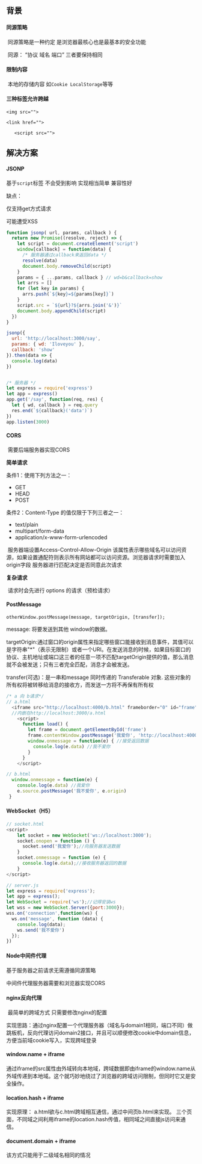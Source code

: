 ## 背景

#### 同源策略

​	同源策略是一种约定 是浏览器最核心也是最基本的安全功能 

​	同源： “协议 域名 端口” 三者要保持相同

#### 限制内容

​	本地的存储内容 如` Cookie LocalStorage `等等

#### 三种标签允许跨越

`<img src="">`

`<link href="">`

`	<script src="">`

## 解决方案

#### JSONP	

基于`script`标签 不会受到影响 实现相当简单 兼容性好

缺点：

仅支持get方式请求

可能遭受XSS

```javascript
function jsonp( url, params, callback ) {
  return new Promise((resolve, reject) => {
    let script = document.createElement('script')
    window[callback] = function(data) {
      /* 服务器通过callback来返回data */
      resolve(data)
      document.body.removeChild(script)
    }
    params = { ...params, callback } // wd=b&callback=show
    let arrs = []
    for (let key in params) {
      arrs.push(`${key}=${params[key]}`)
    }
    script.src = `${url}?${arrs.join('&')}`
    document.body.appendChild(script)
  })
}

jsonp({
  url: 'http://localhost:3000/say',
  params: { wd: 'Iloveyou' },
  callback: 'show'
}).then(data => {
  console.log(data)
})


/* 服务器 */
let express = require('express')
let app = express()
app.get('/say', function(req, res) {
  let { wd, callback } = req.query
  res.end(`${callback}('data')`)
})
app.listen(3000)
```

#### CORS

​	需要后端服务器实现CORS

**简单请求**

条件1：使用下列方法之一：

- GET
- HEAD
- POST

条件2：Content-Type 的值仅限于下列三者之一：

- text/plain
- multipart/form-data
- application/x-www-form-urlencoded

​    服务器端设置Access-Control-Allow-Origin  该属性表示哪些域名可以访问资源，如果设置通配符则表示所有网站都可以访问资源。浏览器请求时需要加入origin字段 服务器进行匹配决定是否同意此次请求

**复杂请求**

​	请求时会先进行 options 的请求（预检请求）

#### PostMessage

`otherWindow.postMessage(message, targetOrigin, [transfer]);`

message: 将要发送到其他 window的数据。

targetOrigin:通过窗口的origin属性来指定哪些窗口能接收到消息事件，其值可以是字符串"*"（表示无限制）或者一个URI。在发送消息的时候，如果目标窗口的协议、主机地址或端口这三者的任意一项不匹配targetOrigin提供的值，那么消息就不会被发送；只有三者完全匹配，消息才会被发送。

transfer(可选)：是一串和message 同时传递的 Transferable 对象. 这些对象的所有权将被转移给消息的接收方，而发送一方将不再保有所有权

```javascript
/* a 向 b请求*/
// a.html
  <iframe src="http://localhost:4000/b.html" frameborder="0" id="frame" onload="load()"></iframe> //等它加载完触发一个事件
  //内嵌在http://localhost:3000/a.html
    <script>
      function load() {
        let frame = document.getElementById('frame')
        frame.contentWindow.postMessage('我爱你', 'http://localhost:4000') //发送数据
        window.onmessage = function(e) { //接受返回数据
          console.log(e.data) //我不爱你
        }
      }
    </script>

// b.html
  window.onmessage = function(e) {
    console.log(e.data) //我爱你
    e.source.postMessage('我不爱你', e.origin)
 }

```

#### WebSocket（H5）

```javascript
// socket.html
<script>
    let socket = new WebSocket('ws://localhost:3000');
    socket.onopen = function () {
      socket.send('我爱你');//向服务器发送数据
    }
    socket.onmessage = function (e) {
      console.log(e.data);//接收服务器返回的数据
    }
</script>

// server.js
let express = require('express');
let app = express();
let WebSocket = require('ws');//记得安装ws
let wss = new WebSocket.Server({port:3000});
wss.on('connection',function(ws) {
  ws.on('message', function (data) {
    console.log(data);
    ws.send('我不爱你')
  });
})
```

#### Node中间件代理

基于服务器之前请求无需遵循同源策略

中间件代理服务器需要和浏览器实现CORS

#### nginx反向代理

​	最简单的跨域方式 只需要修改nginx的配置

​	实现思路：通过nginx配置一个代理服务器（域名与domain1相同，端口不同）做跳板机，反向代理访问domain2接口，并且可以顺便修改cookie中domain信息，方便当前域cookie写入，实现跨域登录

#### window.name + iframe

通过iframe的src属性由外域转向本地域，跨域数据即由iframe的window.name从外域传递到本地域。这个就巧妙地绕过了浏览器的跨域访问限制，但同时它又是安全操作。

#### location.hash + iframe

实现原理： a.html欲与c.html跨域相互通信，通过中间页b.html来实现。 三个页面，不同域之间利用iframe的location.hash传值，相同域之间直接js访问来通信。

#### document.domain + iframe

该方式只能用于二级域名相同的情况

